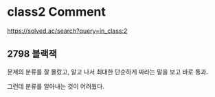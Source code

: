 # class2 Comment

https://solved.ac/search?query=in_class:2

## 2798 블랙잭

문제의 분류를 잘 몰랐고, 알고 나서 최대한 단순하게 짜라는 말을 보고 바로 통과.

그런데 분류를 알아내는 것이 어려웠다. 
